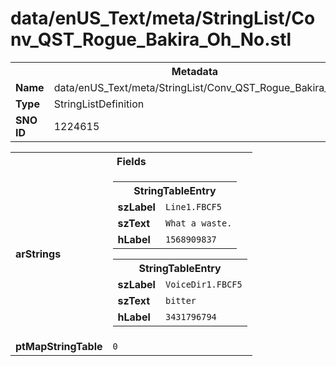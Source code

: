 <h1>data/enUS_Text/meta/StringList/Conv_QST_Rogue_Bakira_Oh_No.stl</h1><table><tr><th colspan="100%">Metadata</th></tr><tr><td><b>Name</b></td><td>data/enUS_Text/meta/StringList/Conv_QST_Rogue_Bakira_Oh_No.stl</td></tr><tr><td><b>Type</b></td><td>StringListDefinition</td></tr><tr><td><b>SNO ID</b></td><td>1224615</td></tr></table>

<table><tr><th colspan="100%">Fields</th></tr><tr><td><b>arStrings</b></td><td><table><tr><th colspan="100%">StringTableEntry</th></tr><tr><td><b>szLabel</b></td><td><code>Line1.FBCF5</code></td></tr><tr><td><b>szText</b></td><td><code>What a waste.</code></td></tr><tr><td><b>hLabel</b></td><td><code>1568909837</code></td></tr></table>


<table><tr><th colspan="100%">StringTableEntry</th></tr><tr><td><b>szLabel</b></td><td><code>VoiceDir1.FBCF5</code></td></tr><tr><td><b>szText</b></td><td><code>bitter</code></td></tr><tr><td><b>hLabel</b></td><td><code>3431796794</code></td></tr></table>


</td></tr><tr><td><b>ptMapStringTable</b></td><td><code>0</code></td></tr></table>

